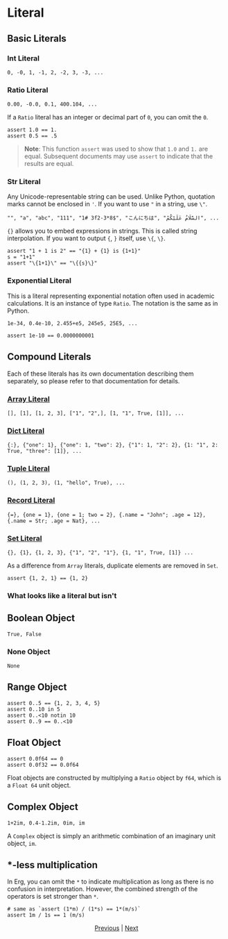 # Literal

## Basic Literals

### Int Literal

```erg
0, -0, 1, -1, 2, -2, 3, -3, ...
```

### Ratio Literal

```erg
0.00, -0.0, 0.1, 400.104, ...
```

If a `Ratio` literal has an integer or decimal part of `0`, you can omit the `0`.

```erg
assert 1.0 == 1.
assert 0.5 == .5
```

> __Note__: This function `assert` was used to show that `1.0` and `1.` are equal.
Subsequent documents may use `assert` to indicate that the results are equal.

### Str Literal

Any Unicode-representable string can be used.
Unlike Python, quotation marks cannot be enclosed in `'`. If you want to use `"` in a string, use `\"`.

```erg
"", "a", "abc", "111", "1# 3f2-3*8$", "こんにちは", "السَّلَامُ عَلَيْكُمْ", ...
```

`{}` allows you to embed expressions in strings. This is called string interpolation.
If you want to output `{`, `}` itself, use `\{`, `\}`.

```erg
assert "1 + 1 is 2" == "{1} + {1} is {1+1}"
s = "1+1"
assert "\{1+1}\" == "\{{s}\}"
```

### Exponential Literal

This is a literal representing exponential notation often used in academic calculations. It is an instance of type ``Ratio``.
The notation is the same as in Python.

```erg
1e-34, 0.4e-10, 2.455+e5, 245e5, 25E5, ...
```

```erg
assert 1e-10 == 0.0000000001
```

## Compound Literals

Each of these literals has its own documentation describing them separately, so please refer to that documentation for details.

### [Array Literal](./10_array.md)

```erg
[], [1], [1, 2, 3], ["1", "2",], [1, "1", True, [1]], ...
```

### [Dict Literal](./11_dict.md)

```erg
{:}, {"one": 1}, {"one": 1, "two": 2}, {"1": 1, "2": 2}, {1: "1", 2: True, "three": [1]}, ...
```

### [Tuple Literal](./12_tuple.md)

```erg
(), (1, 2, 3), (1, "hello", True), ...
```

### [Record Literal](./13_record.md)

```erg
{=}, {one = 1}, {one = 1; two = 2}, {.name = "John"; .age = 12}, {.name = Str; .age = Nat}, ...
```

### [Set Literal](./14_set.md)

```erg
{}, {1}, {1, 2, 3}, {"1", "2", "1"}, {1, "1", True, [1]} ...
```

As a difference from `Array` literals, duplicate elements are removed in `Set`.

```erg
assert {1, 2, 1} == {1, 2}
```

### What looks like a literal but isn't

## Boolean Object

```erg
True, False
```

### None Object

```erg
None
```

## Range Object

```erg
assert 0..5 == {1, 2, 3, 4, 5}
assert 0..10 in 5
assert 0..<10 notin 10
assert 0..9 == 0..<10
```

## Float Object

```erg
assert 0.0f64 == 0
assert 0.0f32 == 0.0f64
```

Float objects are constructed by multiplying a `Ratio` object by `f64`, which is a `Float 64` unit object.

## Complex Object

```erg
1+2im, 0.4-1.2im, 0im, im
```

A `Complex` object is simply an arithmetic combination of an imaginary unit object, `im`.

## *-less multiplication

In Erg, you can omit the `*` to indicate multiplication as long as there is no confusion in interpretation. However, the combined strength of the operators is set stronger than `*`.

```erg
# same as `assert (1*m) / (1*s) == 1*(m/s)`
assert 1m / 1s == 1 (m/s)
```

<p align='center'>
    <a href='. /00_basic.html'>Previous</a> | <a href='. /02_name.html'>Next</a>
</p>
